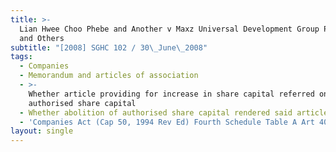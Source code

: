 ```yaml
---
title: >-
  Lian Hwee Choo Phebe and Another v Maxz Universal Development Group Pte Ltd
  and Others
subtitle: "[2008] SGHC 102 / 30\_June\_2008"
tags:
  - Companies
  - Memorandum and articles of association
  - >-
    Whether article providing for increase in share capital referred only to
    authorised share capital
  - Whether abolition of authorised share capital rendered said article otiose
  - 'Companies Act (Cap 50, 1994 Rev Ed) Fourth Schedule Table A Art 40(a)'
layout: single
---
```


